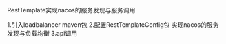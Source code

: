 RestTemplate实现nacos的服务发现与服务调用

1.引入loadbalancer maven包
2.配置RestTemplateConfig包 实现nacos的服务发现与负载均衡
3.api调用
